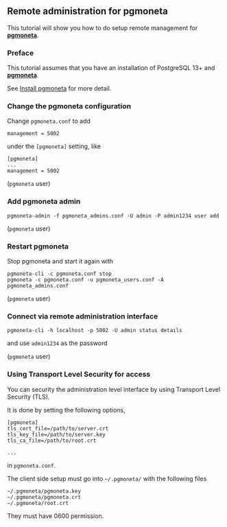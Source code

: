 ## Remote administration for pgmoneta

This tutorial will show you how to do setup remote management for [**pgmoneta**](https://github.com/pgmoneta/pgmoneta).

### Preface

This tutorial assumes that you have an installation of PostgreSQL 13+ and [**pgmoneta**](https://github.com/pgmoneta/pgmoneta).

See [Install pgmoneta](https://github.com/pgmoneta/pgmoneta/blob/main/doc/tutorial/01_install.md)
for more detail.

### Change the pgmoneta configuration

Change `pgmoneta.conf` to add

```
management = 5002
```

under the `[pgmoneta]` setting, like

```
[pgmoneta]
...
management = 5002
```

(`pgmoneta` user)

### Add pgmoneta admin

```
pgmoneta-admin -f pgmoneta_admins.conf -U admin -P admin1234 user add
```

(`pgmoneta` user)

### Restart pgmoneta

Stop pgmoneta and start it again with

```
pgmoneta-cli -c pgmoneta.conf stop
pgmoneta -c pgmoneta.conf -u pgmoneta_users.conf -A pgmoneta_admins.conf
```

(`pgmoneta` user)

### Connect via remote administration interface

```
pgmoneta-cli -h localhost -p 5002 -U admin status details
```

and use `admin1234` as the password

(`pgmoneta` user)

### Using Transport Level Security for access

You can security the administration level interface by using Transport Level Security (TLS).

It is done by setting the following options,

```
[pgmoneta]
tls_cert_file=/path/to/server.crt
tls_key_file=/path/to/server.key
tls_ca_file=/path/to/root.crt

...
```

in `pgmoneta.conf`.

The client side setup must go into `~/.pgmoneta/` with the following files

```
~/.pgmoneta/pgmoneta.key
~/.pgmoneta/pgmoneta.crt
~/.pgmoneta/root.crt
```

They must have 0600 permission.
